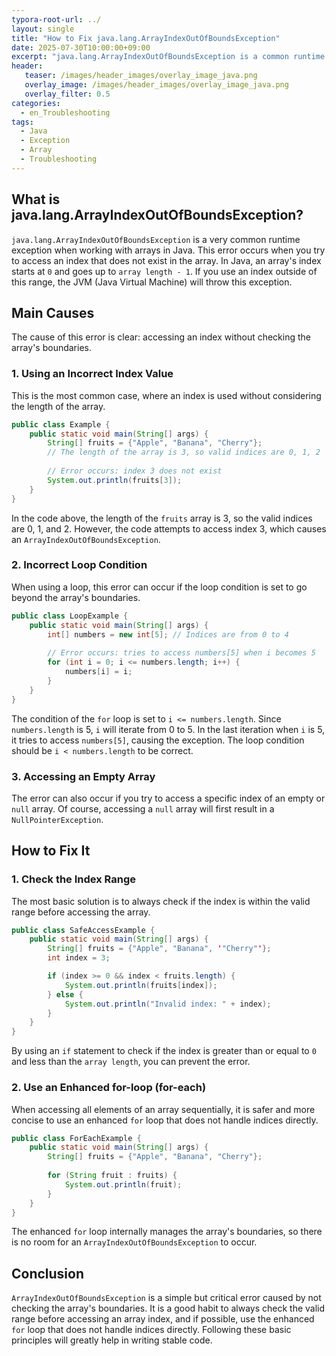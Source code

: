 ```yaml
---
typora-root-url: ../
layout: single
title: "How to Fix java.lang.ArrayIndexOutOfBoundsException"
date: 2025-07-30T10:00:00+09:00
excerpt: "java.lang.ArrayIndexOutOfBoundsException is a common runtime exception that occurs when you try to access an array with an invalid index. This article explains the causes of the error and how to fix it."
header:
   teaser: /images/header_images/overlay_image_java.png
   overlay_image: /images/header_images/overlay_image_java.png
   overlay_filter: 0.5
categories:
  - en_Troubleshooting
tags:
  - Java
  - Exception
  - Array
  - Troubleshooting
---
```


## What is java.lang.ArrayIndexOutOfBoundsException?

`java.lang.ArrayIndexOutOfBoundsException` is a very common runtime exception when working with arrays in Java.
This error occurs when you try to access an index that does not exist in the array.
In Java, an array's index starts at `0` and goes up to `array length - 1`.
If you use an index outside of this range, the JVM (Java Virtual Machine) will throw this exception.

## Main Causes

The cause of this error is clear: accessing an index without checking the array's boundaries.

### 1. Using an Incorrect Index Value

This is the most common case, where an index is used without considering the length of the array.

```java
public class Example {
    public static void main(String[] args) {
        String[] fruits = {"Apple", "Banana", "Cherry"};
        // The length of the array is 3, so valid indices are 0, 1, 2
        
        // Error occurs: index 3 does not exist
        System.out.println(fruits[3]); 
    }
}
```

In the code above, the length of the `fruits` array is 3, so the valid indices are 0, 1, and 2.
However, the code attempts to access index 3, which causes an `ArrayIndexOutOfBoundsException`.

### 2. Incorrect Loop Condition

When using a loop, this error can occur if the loop condition is set to go beyond the array's boundaries.

```java
public class LoopExample {
    public static void main(String[] args) {
        int[] numbers = new int[5]; // Indices are from 0 to 4
        
        // Error occurs: tries to access numbers[5] when i becomes 5
        for (int i = 0; i <= numbers.length; i++) {
            numbers[i] = i;
        }
    }
}
```

The condition of the `for` loop is set to `i <= numbers.length`.
Since `numbers.length` is 5, `i` will iterate from 0 to 5.
In the last iteration when `i` is 5, it tries to access `numbers[5]`, causing the exception.
The loop condition should be `i < numbers.length` to be correct.

### 3. Accessing an Empty Array

The error can also occur if you try to access a specific index of an empty or `null` array.
Of course, accessing a `null` array will first result in a `NullPointerException`.

## How to Fix It

### 1. Check the Index Range

The most basic solution is to always check if the index is within the valid range before accessing the array.

```java
public class SafeAccessExample {
    public static void main(String[] args) {
        String[] fruits = {"Apple", "Banana", '"Cherry"'};
        int index = 3;

        if (index >= 0 && index < fruits.length) {
            System.out.println(fruits[index]);
        } else {
            System.out.println("Invalid index: " + index);
        }
    }
}
```

By using an `if` statement to check if the index is greater than or equal to `0` and less than the `array length`, you can prevent the error.

### 2. Use an Enhanced for-loop (for-each)

When accessing all elements of an array sequentially, it is safer and more concise to use an enhanced `for` loop that does not handle indices directly.

```java
public class ForEachExample {
    public static void main(String[] args) {
        String[] fruits = {"Apple", "Banana", "Cherry"};
        
        for (String fruit : fruits) {
            System.out.println(fruit);
        }
    }
}
```

The enhanced `for` loop internally manages the array's boundaries, so there is no room for an `ArrayIndexOutOfBoundsException` to occur.

## Conclusion

`ArrayIndexOutOfBoundsException` is a simple but critical error caused by not checking the array's boundaries.
It is a good habit to always check the valid range before accessing an array index, and if possible, use the enhanced `for` loop that does not handle indices directly.
Following these basic principles will greatly help in writing stable code.
